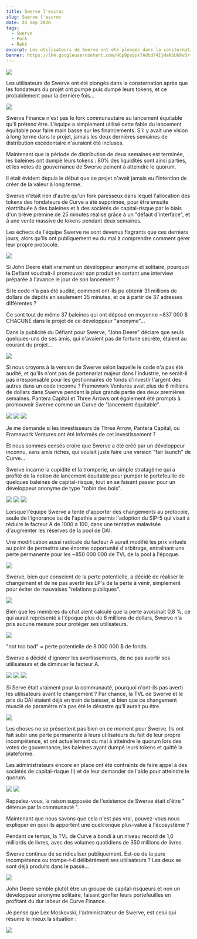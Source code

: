 ```yaml
---
title: Swerve l'escroc
slug: Swerve l'escroc
date: 24 Sep 2020
tags:
  - Swerve
  - Fork
  - Rekt
excerpt: Les utilisateurs de Swerve ont été plongés dans la consternation après que les fondateurs du projet ont pumpé puis dumpé leurs tokens, et ce probablement pour la dernière fois...
banner: https://lh4.googleusercontent.com/HGp9pvppkTAdtd74IjHaNbUkRvOrfwMR_aWZvIFnJpteLPn42WLE8s2JRFXrBkv3LacCpC5UB9ls_x-K9Ngsu66ZgBRkPWhGhqpXFQBbBbQY-hEgi8DxASfiTrhXcT6MA9JC0F6N
---
```


![](https://lh4.googleusercontent.com/HGp9pvppkTAdtd74IjHaNbUkRvOrfwMR_aWZvIFnJpteLPn42WLE8s2JRFXrBkv3LacCpC5UB9ls_x-K9Ngsu66ZgBRkPWhGhqpXFQBbBbQY-hEgi8DxASfiTrhXcT6MA9JC0F6N)

Les utilisateurs de Swerve ont été plongés dans la consternation après que les fondateurs du projet ont pumpé puis dumpé leurs tokens, et ce probablement pour la dernière fois...

![](https://lh4.googleusercontent.com/ScJsa63refX4D5op_71aFzPlcj6VZZ1OGFsp1oq29LuBmPKW6iVlqLr23PSKhLcD_YfIktykD_xTjQBFWy4xjrhTC0g9ibXIsqRAccMIEisKQlWWZJNnDbHYh3vboM7fGCS-4wAv)

Swerve Finance n'est pas le fork communautaire au lancement équitable qu'il prétend être. L’équipe a simplement utilisé cette fable du lancement équitable pour faire main basse sur les financements. S'il y avait une vision à long terme dans le projet, jamais les deux dernières semaines de distribution excédentaire n'auraient été incluses.

Maintenant que la période de distribution de deux semaines est terminée, les baleines ont dumpé leurs tokens : 80% des liquidités sont ainsi parties, et les votes de gouvernance de Swerve peinent à atteindre le quorum.

Il était évident depuis le début que ce projet n'avait jamais eu l'intention de créer de la valeur à long terme.

Swerve n'était rien d'autre qu'un fork paresseux dans lequel l'allocation des tokens des fondateurs de Curve a été supprimée, pour être ensuite réattribuée à des baleines et à des sociétés de capital-risque par le biais d'un brève premine de 25 minutes réalisé grâce à un "défaut d'interface", et à une vente massive de tokens pendant deux semaines.

Les échecs de l'équipe Swerve ne sont devenus flagrants que ces derniers jours, alors qu'ils ont publiquement eu du mal à comprendre comment gérer leur propre protocole.

![](https://lh3.googleusercontent.com/abImKHh-9IqhE0KCr15r3Iu_Zs9G7LdUlsmhtCkb-he51CUXcAFTm1h36bR-y2LxZ9TPbsJaVhPwRLMHckkKm0IleaV_QoxCaBZhF9cz6OC3V1_6HEkifSQZkcUEyNG4vm8ZM4ct)

Si John Deere était vraiment un développeur anonyme et solitaire, pourquoi le Defiant voudrait-il promouvoir son produit en sortant une interview préparée à l'avance le jour de son lancement ?

Si le code n'a pas été audité, comment ont-ils pu obtenir 31 millions de dollars de dépôts en seulement 35 minutes, et ce à partir de 37 adresses différentes ?

Ce sont tout de même 37 baleines qui ont déposé en moyenne ~837 000 $ CHACUNE dans le projet de ce développeur "anonyme"...

Dans la publicité du Défiant pour Swerve, "John Deere" déclare que seuls quelques-uns de ses amis, qui n'avaient pas de fortune secrète, étaient au courant du projet…

![](https://lh4.googleusercontent.com/d6yd_R4MhFtF-E3dOrxcC4pqPnwdla4n0Zln7yTzJ6xi3rDslYFjy8TCHPWFW4k1bOmhTJ0E4BcqYdo69CM-7hWTu62u0v-4jrAW5f8Ezq38E308Uneo91ht_URorY8v6c3AMfO0)

Si nous croyons à la version de Swerve selon laquelle le code n'a pas été audité, et qu'ils n'ont pas de partenariat majeur dans l'industrie, ne serait-il pas irresponsable pour les gestionnaires de fonds d'investir l'argent des autres dans un code inconnu ?
Framework Ventures avait plus de 6 millions de dollars dans Swerve pendant la plus grande partie des deux premières semaines. Pantera Capital et Three Arrows ont également été prompts à promouvoir Swerve comme un Curve de "lancement équitable".

![](https://lh3.googleusercontent.com/UOsgi3iABJ3zX7My5qE_GkfXW7nI-9fX8qIHiGpw8UW3xp7gwT6s1GcsrWA661nSmE4mIDFkvY62hECDuTcvmJN9IOXvlwikDiNQXU07xu-Ra8iYyoXVpWI8MCvl428e-X87Kk4x)
![](https://lh3.googleusercontent.com/paIAh-UY51liljRFuxkRbK5Os6ddvervUjlhLyC9afX4UY1-NJ3tfSmpv6ZGE8Va3Bm3Gkmtt780SBDbFT6qXhWHS5Bl1mHlkV9G9NLuqgGdA1uLAH2_0zgN_OFzoRg4cPQnZ0Lp)
![](https://lh3.googleusercontent.com/ExHWrZuDFvswgcyQpDICfEXs8bCmXF9LXOeqiCpmaxGSzJc8VZAXB5Omh40uFrrsaXwk_ZhWDxZoVWStjA0fGDrrOn6Vl3mRUxDueD7z65j7L2etHYZgRn8TUKiD6OC0zSj7DWVs)

Je me demande si les investisseurs de Three Arrow, Pantera Capital, ou Framework Ventures ont été informés de cet investissement ?

Et nous sommes censés croire que Swerve a été créé par un développeur inconnu, sans amis riches, qui voulait juste faire une version "fair launch" de Curve...

Swerve incarne la cupidité et la tromperie, un simple stratagème qui a profité de la notion de lancement équitable pour pumper le portefeuille de quelques baleines de capital-risque, tout en se faisant passer pour un développeur anonyme de type "robin des bois".

![](https://lh3.googleusercontent.com/4xnaESmOh7ciEQmx6w88pd_DSO8wurxVAIeUShRHUNCf7HITpW1ut0mQXf_Nl9eFrlN6a5jjW_FAWEsiSmwZHfEdvIJyGxZ3kVjbrN1ze8LQ8kGUuYbQoPSL3nmnCU9KLtGDUtRp)
![](https://lh4.googleusercontent.com/vwmEc3uHmxfv28-a0kDghiBQzgYwp9UmkdaGuQhXqUImnHWEWe5DtE7liXQv1pWMFzMZ2CaW6IXpV1k4CAMGYeh5Ic6NrdDRuSJl98zBg_BirINl71nbdUrUIhYg1KNddbWz6ZrL)
![](https://lh4.googleusercontent.com/mZgMKqpTgXGgabMqCshMsvQZwSPDTgpc48JU2MAdxLfwW6mrupDAjWg3UfMNmeY5peTvksn3OL_6FB1NxYEmct5XB8ztm1pGgNl46qsJVdJnRWFfcZOpOfWR4r0Oi4ezBNangpIH)

Lorsque l'équipe Swerve a tenté d'apporter des changements au protocole, seule de l'ignorance ou de l'apathie a permis l'adoption du SIP-5 qui visait à réduire le facteur A de 1000 à 100, dans une tentative malavisée d'augmenter les réserves de la pool de DAI.

Une modification aussi radicale du facteur A aurait modifié les prix virtuels au point de permettre une énorme opportunité d'arbitrage, entraînant une perte permanente pour les ~850 000 000 de TVL de la pool à l'époque.

![](https://lh4.googleusercontent.com/PhJM2gGf46Mj26-TT_Rc6464qIlw8GeMSS6ZnLoukOcM20kRWr2hOANeY8XD0vZoyUYruamnijwbsRLmHKa3aL4Ngi9ZLGTH3pPT5mnHTBNFv5LnexSGtmCcIALAuzDY7zKsrFn_)

Swerve, bien que conscient de la perte potentielle, a décidé de réaliser le changement et de ne pas avertir les LP's de la perte à venir, simplement pour éviter de mauvaises "relations publiques".

![](https://lh4.googleusercontent.com/G9UZ5bq7u2EyNDeQYQjlNyVn0HusiBsv-NOSNzAf9zu-x6ArdzbycsbXcCr7ymmrE1OC04GUshHuMA-gXdlvYmGUX98Ku_PvkSJPVDlyXwDAvLc_c6RBj9VcS0OVKyrRpyPROUTv)

Bien que les membres du chat aient calculé que la perte avoisinait 0,8 %, ce qui aurait représenté à l'époque plus de 8 millions de dollars, Swerve n'a pris aucune mesure pour protéger ses utilisateurs.

![](https://lh6.googleusercontent.com/iFXJasMrPwFq2kOeOFUz20aBniUKYkcxo0TNwqAileIS14iZn7niGTmvn9Mk2OXQNzkoHd5XRbQmJoEa7HX1RB30wIehXHYhN5GM7CWgV5TFTodzC5GyD0RYNZ2u1QjxlLLbDSyA)

"not too bad" = perte potentielle de 8 000 000 $ de fonds.

Swerve a décidé d'ignorer les avertissements, de ne pas avertir ses utilisateurs et de diminuer le facteur A.


![](https://lh6.googleusercontent.com/iFUA8QSW5lLwh8cQfB6cwVrL3AbummPatQXVqjNKHRZFKEvwYDS8n3Dq3l7B7f6AAcvyLXk_hhWmmZioZK4X75oAmajxQiVwMsQZhwdlBB-yijh2PwsCJdAoTAOEJdepeZoFNjNM)
![](https://lh5.googleusercontent.com/GsxhmMuyCCqKTdNew8rUxylUCFIC7J0jtgMfAKtYIIcNsvoL-76nPHjIFXlxI_RxDbNXflY66GCaSuldCC9hES9tO3tTHtpn031WE8-MGkeDXkNcuBvkAukuH7wO4B2gMeC5fmej)
![](https://lh5.googleusercontent.com/lseNIPLEh3_Ck51cGulX0eD-_D5NWaTnA8S1q_AkEXMR9rmH6TfUIvpLJ3GtXgVVcmR0fkp8XylWBCXvgMdLzar8CyxtMZCLUv7-mZ3qyA9nXt0N_ZL5pXtAqgwJq2_scPOsTALG)

Si Serve était vraiment pour la communauté, pourquoi n'ont-ils pas averti les utilisateurs avant le changement ? Par chance, la TVL de Swerve et le prix du DAI étaient déjà en train de baisser, si bien que ce changement musclé de paramètre n'a pas été le désastre qu'il aurait pu être.

![](https://lh6.googleusercontent.com/DwodqzAc9hhC9QcIXOPnBJppnX93MyCXK0pUVZ-BWakamRp2jNSIAAtroavfBxRhPiPhKtn1k_5JDhLpAKj4nH9et4P-yAe_FZRsb4_wrpmyIKRtJBP_pgBwxxie3I8p01oMxlbu)

Les choses ne se présentent pas bien en ce moment pour Swerve. Ils ont fait subir une perte permanente à leurs utilisateurs du fait de leur propre incompétence, et ont actuellement du mal à atteindre le quorum lors des votes de gouvernance, les baleines ayant dumpé leurs tokens et quitté la plateforme.

Les administrateurs encore en place ont été contraints de faire appel à des sociétés de capital-risque (!) et de leur demander de l'aide pour atteindre le quorum.

![](https://lh6.googleusercontent.com/noSUYbYHpMvHW-daDxtmB3yfWKIaMspWJg0TbAjZoUZ4753m0LF2LMMfSdHaaXwoaHZcYQDKhWX_q9DYGhUk4A-ktSOeyXd3O4aaHRvtVTEZaTi9_P-CpIipO44QxqnPKV9d-Xrf)
![](https://lh6.googleusercontent.com/_ZQOQMnT_4EHXZtsipcytRJOLKDQcghWjCRjcuk_CjS2XGINOmaw5phdKnl7OveVc17DMNDb6SG2fPDVWOgv9ttOeivL8yQzK1GSw295_Txc6XKJj8yni4V128x43XkgLPjtfFxy)

Rappelez-vous, la raison supposée de l'existence de Swerve était d'être " détenue par la communauté ".

Maintenant que nous savons que cela n'est pas vrai, pouvez-vous nous expliquer en quoi ils apportent une quelconque plus-value à l'écosystème ?

Pendant ce temps, la TVL de Curve a bondi à un niveau record de 1,6 milliards de livres, avec des volumes quotidiens de 350 millions de livres.

Swerve continue de se ridiculiser publiquement. Est-ce de la pure incompétence ou trompe-t-il délibérément ses utilisateurs ? Les deux se sont déjà produits dans le passé...

![](https://lh4.googleusercontent.com/xFHO7j0wIMbfTQ_Pb5jSQqiwrOLw7OM5GZBaAEt3LxJUOGzKvtQsjf4iASJxCK7_E41bkHvhsmpEPG8l3iyNMMZL9c_PqaLBSsaBs4Xbd2V3NoWA-pGkcmM0MvxGLL8NrVtQVBS8)

John Deere semble plutôt être un groupe de capital-risqueurs et non un développeur anonyme solitaire, faisant gonfler leurs portefeuilles en profitant du dur labeur de Curve Finance.

Je pense que Lex Moskovski, l'administrateur de Swerve, est celui qui résume le mieux la situation :

![](https://lh4.googleusercontent.com/T0jnAoaPNPtlr9XesFgK_Q_7AeY112gIJk6sEzAqb8GldX2Jd0mhbfUilQHHq7XcBcHFw41vkg2Icgd-pUvXGbYY7zIDfImU9pklp2CBP3JfF2-ITPppgvZTITKSvvVzqWDi7w5C)
